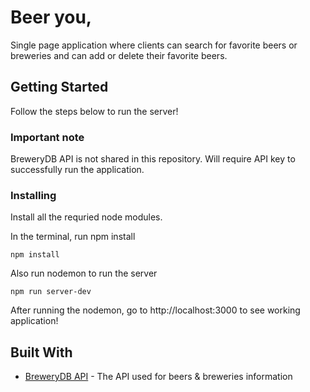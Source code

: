 # Beer you,

Single page application where clients can search for favorite beers or breweries and can add or delete their favorite beers.

## Getting Started

Follow the steps below to run the server!

### Important note

BreweryDB API is not shared in this repository. Will require API key to successfully run the application.

### Installing

Install all the requried node modules.

In the terminal, run npm install

```
npm install
```

Also run nodemon to run the server

```
npm run server-dev
```

After running the nodemon, go to http://localhost:3000 to see working application!

## Built With

- [BreweryDB API](https://www.brewerydb.com/) - The API used for beers & breweries information
